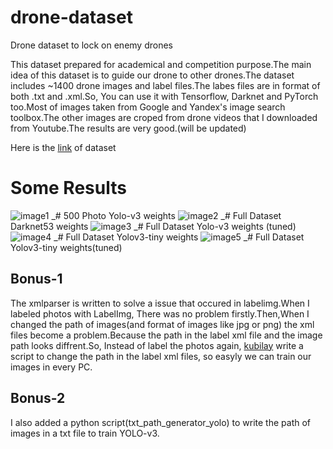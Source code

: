 # drone-dataset
Drone dataset to lock on enemy drones

This dataset prepared for academical and competition purpose.The main idea of this dataset is to guide our drone to other drones.The dataset includes ~1400 drone images and label files.The labes files are in format of both .txt and .xml.So, You can use it with Tensorflow, Darknet and PyTorch too.Most of images taken from Google and Yandex's image search toolbox.The other images are croped from drone videos that I downloaded from Youtube.The results are very good.(will be updated)


Here is the [link](https://www.kaggle.com/dasmehdixtr/drone-dataset-uav) of dataset

# Some Results
![image1](https://github.com/dasmehdix/drone-dataset/blob/master/results_of_yolo/chart1d2.png)
_# 500 Photo Yolo-v3 weights
![image2](https://github.com/dasmehdix/drone-dataset/blob/master/results_of_yolo/chart2d4.png)
_# Full Dataset Darknet53 weights
![image3](https://github.com/dasmehdix/drone-dataset/blob/master/results_of_yolo/chart3d5.png)
_# Full Dataset Yolo-v3 weights (tuned)
![image4](https://github.com/dasmehdix/drone-dataset/blob/master/results_of_yolo/chart4d6.png)
_# Full Dataset Yolov3-tiny weights
![image5](https://github.com/dasmehdix/drone-dataset/blob/master/results_of_yolo/chart5d9.png)
_# Full Dataset Yolov3-tiny weights(tuned)
## Bonus-1
The xmlparser is written to solve a issue that occured in labelimg.When I labeled photos with LabelImg, There was no problem firstly.Then,When I changed the path of images(and format of images like jpg or png) the xml files become a problem.Because the path in the label xml file and the image path looks diffrent.So, Instead of label the photos again, [kubilay](https://github.com/kubilaysalih) write a script to change the path in the label xml files, so easyly we can train our images in every PC.


## Bonus-2

I also added a python script(txt_path_generator_yolo) to write the path of images in a txt file to train YOLO-v3.
